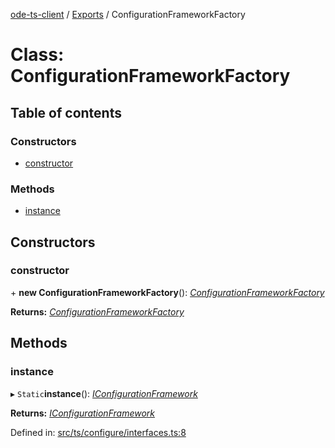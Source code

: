 [ode-ts-client](../README.md) / [Exports](../modules.md) / ConfigurationFrameworkFactory

# Class: ConfigurationFrameworkFactory

## Table of contents

### Constructors

- [constructor](configurationframeworkfactory.md#constructor)

### Methods

- [instance](configurationframeworkfactory.md#instance)

## Constructors

### constructor

\+ **new ConfigurationFrameworkFactory**(): [*ConfigurationFrameworkFactory*](configurationframeworkfactory.md)

**Returns:** [*ConfigurationFrameworkFactory*](configurationframeworkfactory.md)

## Methods

### instance

▸ `Static`**instance**(): [*IConfigurationFramework*](../interfaces/iconfigurationframework.md)

**Returns:** [*IConfigurationFramework*](../interfaces/iconfigurationframework.md)

Defined in: [src/ts/configure/interfaces.ts:8](https://github.com/opendigitaleducation/ode-ts-client/blob/b81969a/src/ts/configure/interfaces.ts#L8)
